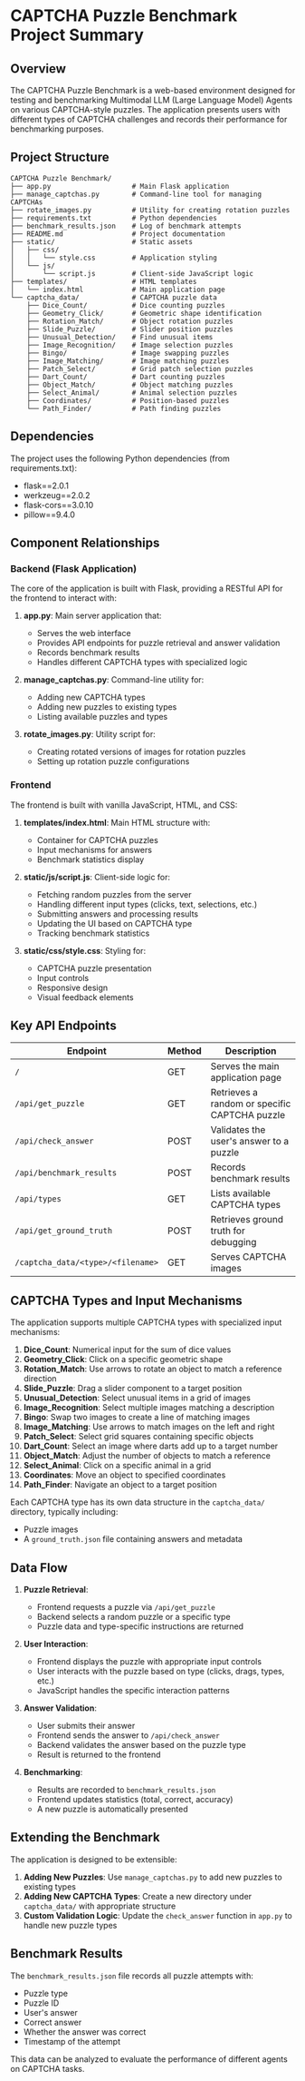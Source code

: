 # CAPTCHA Puzzle Benchmark Project Summary

## Overview

The CAPTCHA Puzzle Benchmark is a web-based environment designed for testing and benchmarking Multimodal LLM (Large Language Model) Agents on various CAPTCHA-style puzzles. The application presents users with different types of CAPTCHA challenges and records their performance for benchmarking purposes.

## Project Structure

```
CAPTCHA Puzzle Benchmark/
├── app.py                    # Main Flask application
├── manage_captchas.py        # Command-line tool for managing CAPTCHAs
├── rotate_images.py          # Utility for creating rotation puzzles
├── requirements.txt          # Python dependencies
├── benchmark_results.json    # Log of benchmark attempts
├── README.md                 # Project documentation
├── static/                   # Static assets
│   ├── css/
│   │   └── style.css         # Application styling
│   └── js/
│       └── script.js         # Client-side JavaScript logic
├── templates/                # HTML templates
│   └── index.html            # Main application page
└── captcha_data/             # CAPTCHA puzzle data
    ├── Dice_Count/           # Dice counting puzzles
    ├── Geometry_Click/       # Geometric shape identification
    ├── Rotation_Match/       # Object rotation puzzles
    ├── Slide_Puzzle/         # Slider position puzzles
    ├── Unusual_Detection/    # Find unusual items
    ├── Image_Recognition/    # Image selection puzzles
    ├── Bingo/                # Image swapping puzzles
    ├── Image_Matching/       # Image matching puzzles
    ├── Patch_Select/         # Grid patch selection puzzles
    ├── Dart_Count/           # Dart counting puzzles
    ├── Object_Match/         # Object matching puzzles
    ├── Select_Animal/        # Animal selection puzzles
    ├── Coordinates/          # Position-based puzzles
    └── Path_Finder/          # Path finding puzzles
```

## Dependencies

The project uses the following Python dependencies (from requirements.txt):
- flask==2.0.1
- werkzeug==2.0.2
- flask-cors==3.0.10
- pillow==9.4.0

## Component Relationships

### Backend (Flask Application)

The core of the application is built with Flask, providing a RESTful API for the frontend to interact with:

1. **app.py**: Main server application that:
   - Serves the web interface
   - Provides API endpoints for puzzle retrieval and answer validation
   - Records benchmark results
   - Handles different CAPTCHA types with specialized logic

2. **manage_captchas.py**: Command-line utility for:
   - Adding new CAPTCHA types
   - Adding new puzzles to existing types
   - Listing available puzzles and types

3. **rotate_images.py**: Utility script for:
   - Creating rotated versions of images for rotation puzzles
   - Setting up rotation puzzle configurations

### Frontend

The frontend is built with vanilla JavaScript, HTML, and CSS:

1. **templates/index.html**: Main HTML structure with:
   - Container for CAPTCHA puzzles
   - Input mechanisms for answers
   - Benchmark statistics display

2. **static/js/script.js**: Client-side logic for:
   - Fetching random puzzles from the server
   - Handling different input types (clicks, text, selections, etc.)
   - Submitting answers and processing results
   - Updating the UI based on CAPTCHA type
   - Tracking benchmark statistics

3. **static/css/style.css**: Styling for:
   - CAPTCHA puzzle presentation
   - Input controls
   - Responsive design
   - Visual feedback elements

## Key API Endpoints

| Endpoint | Method | Description |
|----------|--------|-------------|
| `/` | GET | Serves the main application page |
| `/api/get_puzzle` | GET | Retrieves a random or specific CAPTCHA puzzle |
| `/api/check_answer` | POST | Validates the user's answer to a puzzle |
| `/api/benchmark_results` | POST | Records benchmark results |
| `/api/types` | GET | Lists available CAPTCHA types |
| `/api/get_ground_truth` | POST | Retrieves ground truth for debugging |
| `/captcha_data/<type>/<filename>` | GET | Serves CAPTCHA images |

## CAPTCHA Types and Input Mechanisms

The application supports multiple CAPTCHA types with specialized input mechanisms:

1. **Dice_Count**: Numerical input for the sum of dice values
2. **Geometry_Click**: Click on a specific geometric shape
3. **Rotation_Match**: Use arrows to rotate an object to match a reference direction
4. **Slide_Puzzle**: Drag a slider component to a target position
5. **Unusual_Detection**: Select unusual items in a grid of images
6. **Image_Recognition**: Select multiple images matching a description
7. **Bingo**: Swap two images to create a line of matching images
8. **Image_Matching**: Use arrows to match images on the left and right
9. **Patch_Select**: Select grid squares containing specific objects
10. **Dart_Count**: Select an image where darts add up to a target number
11. **Object_Match**: Adjust the number of objects to match a reference
12. **Select_Animal**: Click on a specific animal in a grid
13. **Coordinates**: Move an object to specified coordinates
14. **Path_Finder**: Navigate an object to a target position

Each CAPTCHA type has its own data structure in the `captcha_data/` directory, typically including:
- Puzzle images
- A `ground_truth.json` file containing answers and metadata

## Data Flow

1. **Puzzle Retrieval**:
   - Frontend requests a puzzle via `/api/get_puzzle`
   - Backend selects a random puzzle or a specific type
   - Puzzle data and type-specific instructions are returned

2. **User Interaction**:
   - Frontend displays the puzzle with appropriate input controls
   - User interacts with the puzzle based on type (clicks, drags, types, etc.)
   - JavaScript handles the specific interaction patterns

3. **Answer Validation**:
   - User submits their answer
   - Frontend sends the answer to `/api/check_answer`
   - Backend validates the answer based on the puzzle type
   - Result is returned to the frontend

4. **Benchmarking**:
   - Results are recorded to `benchmark_results.json`
   - Frontend updates statistics (total, correct, accuracy)
   - A new puzzle is automatically presented

## Extending the Benchmark

The application is designed to be extensible:

1. **Adding New Puzzles**: Use `manage_captchas.py` to add new puzzles to existing types
2. **Adding New CAPTCHA Types**: Create a new directory under `captcha_data/` with appropriate structure
3. **Custom Validation Logic**: Update the `check_answer` function in `app.py` to handle new puzzle types

## Benchmark Results

The `benchmark_results.json` file records all puzzle attempts with:
- Puzzle type
- Puzzle ID
- User's answer
- Correct answer
- Whether the answer was correct
- Timestamp of the attempt

This data can be analyzed to evaluate the performance of different agents on CAPTCHA tasks. 